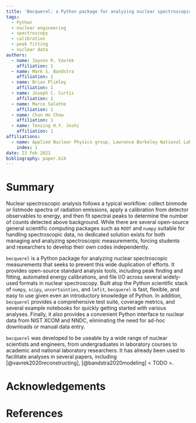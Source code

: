 ```yaml
---
title: 'Becquerel: a Python package for analyzing nuclear spectroscopic measurements'
tags:
  - Python
  - nuclear engineering
  - spectroscopy
  - calibration
  - peak fitting
  - nuclear data
authors:
  - name: Jayson R. Vavrek
    affiliation: 1
  - name: Mark S. Bandstra
    affiliation: 1
  - name: Brian Plimley
    affiliation: 1
  - name: Joseph C. Curtis
    affiliation: 1
  - name: Marco Salathe
    affiliation: 1
  - name: Chun Ho Chow
    affiliation: 1
  - name: Tenzing H.Y. Joshi
    affiliation: 1
affiliations:
  - name: Applied Nuclear Physics group, Lawrence Berkeley National Laboratory
    index: 1
date: 23 Feb 2021
bibliography: paper.bib
---
```


# Summary

Nuclear spectroscopic analysis follows a typical workflow: collect binmode or listmode spectra of radiation emissions, apply a calibration from detector observables to energy, and then fit spectral peaks to determine the number of counts detected above background. While there are several open-source general scientific computing packages such as ``ROOT`` and ``numpy`` suitable for handling spectroscopic data, no dedicated solution exists for both managing and analyzing spectroscopic measurements, forcing students and researchers to develop their own codes independently.

``becquerel`` is a Python package for analyzing nuclear spectroscopic measurements that seeks to prevent this wide duplication of efforts. It provides open-source standard analysis tools, including peak finding and fitting, automated energy calibrations, and file I/O across several widely-used formats in nuclear spectroscopy. Built atop the Python scientific stack of ``numpy``, ``scipy``, ``uncertainties``, and ``lmfit``, ``becquerel`` is fast, flexible, and easy to use given even an introductory knowledge of Python. In addition, ``becquerel`` provides a comprehensive test suite, coverage metrics, and several example notebooks for quickly getting started with various analyses. Finally, it also provides a convenient Python interface to nuclear data from NIST XCOM and NNDC, eliminating the need for ad-hoc downloads or manual data entry.

``becquerel`` was developed to be useable by a wide range of nuclear scientists and engineers, from undergraduates in laboratory courses to academic and national laboratory researchers. It has already been used to facilitate analyses in several papers, including [@vavrek2020reconstructing], [@bandstra2020modeling] < TODO >.

# Acknowledgements

# References
